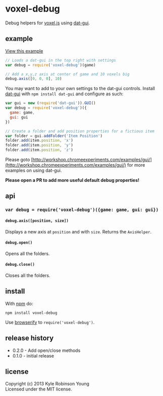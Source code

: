 # voxel-debug

Debug helpers for [voxel.js](http://voxeljs.org) using [dat-gui](http://workshop.chromeexperiments.com/examples/gui/).

## example

[View this example](http://shama.github.io/voxel-debug)

```js
// Loads a dat-gui in the top right with settings
var debug = require('voxel-debug')(game)

// Add a x,y,z axis at center of game and 10 voxels big
debug.axis([0, 0, 0], 10)
```

You may want to add to your own settings to the dat-gui controls. Install [dat-gui](http://npmjs.org/dat-gui) with `npm install dat-gui` and configure as such:

```js
var gui = new (require('dat-gui')).GUI()
var debug = require('voxel-debug')({
  game: game,
  gui: gui
})

// Create a folder and add position properties for a fictious item
var folder = gui.addFolder('Item Position')
folder.add(item.position, 'x')
folder.add(item.position, 'y')
folder.add(item.position, 'z')
```

Please goto [http://workshop.chromeexperiments.com/examples/gui/](http://workshop.chromeexperiments.com/examples/gui/) for more examples on using dat-gui.

**Please open a PR to add more useful default debug properties!**

## api

### `var debug = require('voxel-debug')({game: game, gui: gui})`

#### `debug.axis([position, size])`
Displays a new axis at `position` and with `size`. Returns the `AxisHelper`.

#### `debug.open()`
Opens all the folders.

#### `debug.close()`
Closes all the folders.

## install

With [npm](https://npmjs.org) do:

```
npm install voxel-debug
```

Use [browserify](http://browserify.org) to `require('voxel-debug')`.

## release history
* 0.2.0 - Add open/close methods
* 0.1.0 - initial release

## license
Copyright (c) 2013 Kyle Robinson Young<br/>
Licensed under the MIT license.
